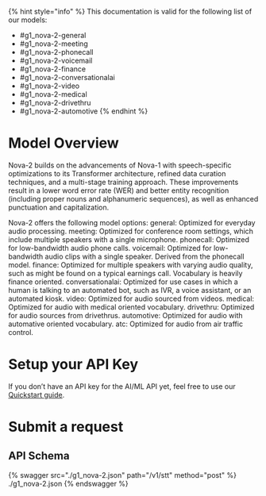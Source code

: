 [#references:start]: <> ({ "template": "openapi" })
{% hint style="info" %}
This documentation is valid for the following list of our models:
* #g1_nova-2-general
* #g1_nova-2-meeting
* #g1_nova-2-phonecall
* #g1_nova-2-voicemail
* #g1_nova-2-finance
* #g1_nova-2-conversationalai
* #g1_nova-2-video
* #g1_nova-2-medical
* #g1_nova-2-drivethru
* #g1_nova-2-automotive
{% endhint %}

# Model Overview
Nova-2 builds on the advancements of Nova-1 with speech-specific optimizations to its Transformer architecture, refined data curation techniques, and a multi-stage training approach. These improvements result in a lower word error rate (WER) and better entity recognition (including proper nouns and alphanumeric sequences), as well as enhanced punctuation and capitalization.

Nova-2 offers the following model options:
general: Optimized for everyday audio processing.
meeting: Optimized for conference room settings, which include multiple speakers with a single microphone.
phonecall: Optimized for low-bandwidth audio phone calls.
voicemail: Optimized for low-bandwidth audio clips with a single speaker. Derived from the phonecall model.
finance: Optimized for multiple speakers with varying audio quality, such as might be found on a typical earnings call. Vocabulary is heavily finance oriented.
conversationalai: Optimized for use cases in which a human is talking to an automated bot, such as IVR, a voice assistant, or an automated kiosk.
video: Optimized for audio sourced from videos.
medical: Optimized for audio with medical oriented vocabulary.
drivethru: Optimized for audio sources from drivethrus.
automotive: Optimized for audio with automative oriented vocabulary.
atc: Optimized for audio from air traffic control.

# Setup your API Key
If you don’t have an API key for the AI/ML API yet, feel free to use our [Quickstart guide](https://docs.aimlapi.com/quickstart/setting-up).

# Submit a request
## API Schema
{% swagger src="./g1_nova-2.json" path="/v1/stt" method="post" %}
./g1_nova-2.json
{% endswagger %}


[#references:end]: <> ({})